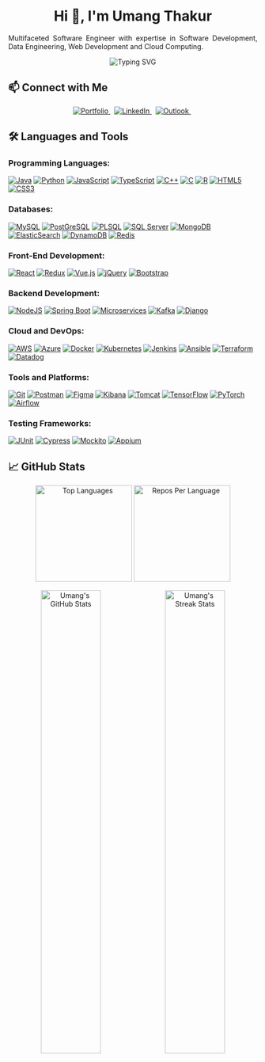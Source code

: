 <!-- markdownlint-disable MD033 MD041 -->
<h1 align="center">Hi 👋, I'm Umang Thakur</h1>
<p align="justify">Multifaceted Software Engineer with expertise in Software Development, Data Engineering, Web Development and Cloud Computing.
</p>
<!-- markdownlint-enable MD033 -->

<p align="center">
    <img src="https://readme-typing-svg.demolab.com?font=Roboto+Mono&size=25&pause=1000&color=3FB950&center=true&vCenter=true&width=1000&lines=Software+Engineer;Full-Stack+Developer;Backend+Developer;Software+Developer" alt="Typing SVG">
</p>


## 📫 Connect with Me

<p align="center">
    <a href="https://umangthakur.info/" target="_blank">
        <img src="https://img.shields.io/badge/Portfolio-255E63?style=for-the-badge&logo=About.me&logoColor=white" alt="Portfolio">
    </a>&nbsp;
    <a href="https://www.linkedin.com/in/umang-thakur/" target="_blank">
        <img src="https://img.shields.io/badge/LinkedIn-0077B5?style=for-the-badge&logo=linkedin&logoColor=white" alt="LinkedIn">
    </a>&nbsp;
    <a href="mailto:thakur.u@northeastern.edu" target="_blank">
        <img src="https://img.shields.io/badge/Outlook-0078D4?style=for-the-badge&logo=microsoft-outlook&logoColor=white" alt="Outlook">
    </a>&nbsp;
</p>

## 🛠️ Languages and Tools

### Programming Languages:
[![Java](https://img.shields.io/badge/Java-007396?style=for-the-badge&logo=java&logoColor=white)](https://www.oracle.com/java/) 
[![Python](https://img.shields.io/badge/Python-306998?style=for-the-badge&logo=python&logoColor=white)](https://www.python.org/) 
[![JavaScript](https://img.shields.io/badge/JavaScript-F7DF1E?style=for-the-badge&logo=javascript&logoColor=black)](https://developer.mozilla.org/en-US/docs/Web/JavaScript) 
[![TypeScript](https://img.shields.io/badge/TypeScript-3178C6?style=for-the-badge&logo=typescript&logoColor=white)](https://www.typescriptlang.org/) 
[![C++](https://img.shields.io/badge/C++-00599C?style=for-the-badge&logo=c%2B%2B&logoColor=white)](https://isocpp.org/) 
[![C](https://img.shields.io/badge/C-A8B9CC?style=for-the-badge&logo=c&logoColor=black)](https://en.wikipedia.org/wiki/C_(programming_language)) 
[![R](https://img.shields.io/badge/R-276DC3?style=for-the-badge&logo=r&logoColor=white)](https://www.r-project.org/) 
[![HTML5](https://img.shields.io/badge/HTML5-E34F26?style=for-the-badge&logo=html5&logoColor=white)](https://developer.mozilla.org/en-US/docs/Web/HTML) 
[![CSS3](https://img.shields.io/badge/CSS3-1572B6?style=for-the-badge&logo=css3&logoColor=white)](https://developer.mozilla.org/en-US/docs/Web/CSS)

### Databases:
[![MySQL](https://img.shields.io/badge/MySQL-4479A1?style=for-the-badge&logo=mysql&logoColor=white)](https://www.mysql.com/) 
[![PostGreSQL](https://img.shields.io/badge/PostGreSQL-0064A5?style=for-the-badge&logo=postgresql&logoColor=white)](https://www.postgresql.org/) 
[![PLSQL](https://img.shields.io/badge/PLSQL-4479A1?style=for-the-badge&logo=oracle&logoColor=white)](https://www.oracle.com/database/technologies/appdev/plsql.html)
[![SQL Server](https://img.shields.io/badge/SQL%20Server-CC2927?style=for-the-badge&logo=microsoft-sql-server&logoColor=white)](https://www.microsoft.com/en-us/sql-server) 
[![MongoDB](https://img.shields.io/badge/MongoDB-47A248?style=for-the-badge&logo=mongodb&logoColor=white)](https://www.mongodb.com/) 
[![ElasticSearch](https://img.shields.io/badge/Elastic%20Search-005571?style=for-the-badge&logo=elastic&logoColor=white)](https://www.elastic.co/elasticsearch/) 
[![DynamoDB](https://img.shields.io/badge/DynamoDB-4053D6?style=for-the-badge&logo=amazon-dynamodb&logoColor=white)](https://aws.amazon.com/dynamodb/)
[![Redis](https://img.shields.io/badge/Redis-DC382D?style=for-the-badge&logo=redis&logoColor=white)](https://redis.io/)

### Front-End Development:
[![React](https://img.shields.io/badge/React-61DAFB?style=for-the-badge&logo=react&logoColor=black)](https://reactjs.org/) 
[![Redux](https://img.shields.io/badge/Redux-764ABC?style=for-the-badge&logo=redux&logoColor=white)](https://redux.js.org/) 
[![Vue.js](https://img.shields.io/badge/Vue.js-4FC08D?style=for-the-badge&logo=vue.js&logoColor=white)](https://vuejs.org/) 
[![jQuery](https://img.shields.io/badge/jQuery-0769AD?style=for-the-badge&logo=jquery&logoColor=white)](https://jquery.com/) 
[![Bootstrap](https://img.shields.io/badge/Bootstrap-563D7C?style=for-the-badge&logo=bootstrap&logoColor=white)](https://getbootstrap.com/) 

### Backend Development:
[![NodeJS](https://img.shields.io/badge/Node.js-339933?style=for-the-badge&logo=node.js&logoColor=white)](https://nodejs.org/) 
[![Spring Boot](https://img.shields.io/badge/Spring%20Boot-6DB33F?style=for-the-badge&logo=springboot&logoColor=white)](https://spring.io/projects/spring-boot) 
[![Microservices](https://img.shields.io/badge/Microservices-2496ED?style=for-the-badge&logo=microservices&logoColor=white)](https://microservices.io/)
[![Kafka](https://img.shields.io/badge/Kafka-231F20?style=for-the-badge&logo=apache-kafka&logoColor=white)](https://kafka.apache.org/)
[![Django](https://img.shields.io/badge/Django-092E20?style=for-the-badge&logo=django&logoColor=white)](https://www.djangoproject.com/)


### Cloud and DevOps:
[![AWS](https://img.shields.io/badge/AWS-232F3E?style=for-the-badge&logo=amazonaws&logoColor=white)](https://aws.amazon.com/) 
[![Azure](https://img.shields.io/badge/Azure-0078D4?style=for-the-badge&logo=microsoft-azure&logoColor=white)](https://azure.microsoft.com/) 
[![Docker](https://img.shields.io/badge/Docker-0db7ed?style=for-the-badge&logo=docker&logoColor=white)](https://www.docker.com/) 
[![Kubernetes](https://img.shields.io/badge/Kubernetes-326CE5?style=for-the-badge&logo=kubernetes&logoColor=white)](https://kubernetes.io/)
[![Jenkins](https://img.shields.io/badge/Jenkins-D24939?style=for-the-badge&logo=jenkins&logoColor=white)](https://www.jenkins.io/) 
[![Ansible](https://img.shields.io/badge/Ansible-EE0000?style=for-the-badge&logo=ansible&logoColor=white)](https://www.ansible.com/)
[![Terraform](https://img.shields.io/badge/Terraform-623CE4?style=for-the-badge&logo=terraform&logoColor=white)](https://www.terraform.io/)
[![Datadog](https://img.shields.io/badge/Datadog-632CA6?style=for-the-badge&logo=datadog&logoColor=white)](https://www.datadoghq.com/)

### Tools and Platforms:
[![Git](https://img.shields.io/badge/Git-F05033?style=for-the-badge&logo=git&logoColor=white)](https://git-scm.com/) 
[![Postman](https://img.shields.io/badge/Postman-FF6C37?style=for-the-badge&logo=postman&logoColor=white)](https://www.postman.com/) 
[![Figma](https://img.shields.io/badge/Figma-F24E1E?style=for-the-badge&logo=figma&logoColor=white)](https://www.figma.com/) 
[![Kibana](https://img.shields.io/badge/Kibana-005571?style=for-the-badge&logo=kibana&logoColor=white)](https://www.elastic.co/kibana/) 
[![Tomcat](https://img.shields.io/badge/Apache%20Tomcat-F8DC75?style=for-the-badge&logo=apache-tomcat&logoColor=black)](https://tomcat.apache.org/) 
[![TensorFlow](https://img.shields.io/badge/TensorFlow-FF6F00?style=for-the-badge&logo=tensorflow&logoColor=white)](https://www.tensorflow.org/)
[![PyTorch](https://img.shields.io/badge/PyTorch-EE4C2C?style=for-the-badge&logo=pytorch&logoColor=white)](https://pytorch.org/)
[![Airflow](https://img.shields.io/badge/Airflow-017CEE?style=for-the-badge&logo=apache-airflow&logoColor=white)](https://airflow.apache.org/)

### Testing Frameworks:
[![JUnit](https://img.shields.io/badge/JUnit-25A162?style=for-the-badge&logo=junit5&logoColor=white)](https://junit.org/junit5/) 
[![Cypress](https://img.shields.io/badge/Cypress-17202C?style=for-the-badge&logo=cypress&logoColor=white)](https://www.cypress.io/)
[![Mockito](https://img.shields.io/badge/Mockito-9C27B0?style=for-the-badge&logo=mockito&logoColor=white)](https://site.mockito.org/)
[![Appium](https://img.shields.io/badge/Appium-41BDF5?style=for-the-badge&logo=appium&logoColor=white)](https://appium.io/)


## 📈 GitHub Stats

<p align="center">
    <img src="https://github-readme-stats.vercel.app/api/top-langs/?username=UmangThakur15&layout=compact&hide_title=true&hide_border=true&theme=gruvbox" alt="Top Languages" height="195">
    <img src="https://github-profile-summary-cards.vercel.app/api/cards/repos-per-language?username=UmangThakur15&layout=compact&hide_border=true&theme=gruvbox" alt="Repos Per Language" height="195">
</p>
<p align="center">
    <img src="https://github-readme-stats.vercel.app/api?username=UmangThakur15&layout=compact&show_icons=true&count_private=true&include_all_commits=true&hide_title=true&hide_border=true&theme=gruvbox" alt="Umang's GitHub Stats"  width="49%">
    <img src="https://github-readme-streak-stats.herokuapp.com/?user=UmangThakur15&layout=compact&hide_title=true&hide_border=true&theme=gruvbox" alt="Umang's Streak Stats" width="49%">
</p>
